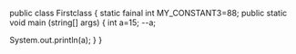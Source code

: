public class Firstclass {
static fainal int MY_CONSTANT3=88;
public static void main (string[] args) {
int a=15;
--a;

System.out.println(a);
}
}
